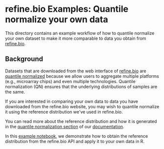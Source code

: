 # refine.bio Examples: Quantile normalize your own data  

This directory contains an example workflow of how to quantile normalize your own dataset to make it more comparable to data you obtain from [refine.bio](https://www.refine.bio).

## Background

Datasets that are downloaded from the web interface of [refine.bio](http://www.refine.bio) are [quantile normalized](https://en.wikipedia.org/wiki/Quantile_normalization) because we allow users to aggregate multiple platforms (e.g., microarray chips) and even multiple technologies.
Quantile normalization (QN) ensures that the underlying distributions of samples are the same.

If you are interested in comparing your own data to data you have downloaded from the refine.bio website, you may wish to quantile normalize it using the reference distribution we've used in refine.bio.

You can read more about the reference distribution and how it is generated in the [quantile normalization section](http://docs.refine.bio/en/latest/main_text.html#quantile-normalization) of our [documentation](http://docs.refine.bio/en/latest/).

In this [example notebook](https://github.com/AlexsLemonade/refinebio-examples/blob/master/normalize-own-data/quantile_normalize_own_data.Rmd), we demonstrate how to obtain the reference distribution from the refine.bio API and apply it to your own data in R.
